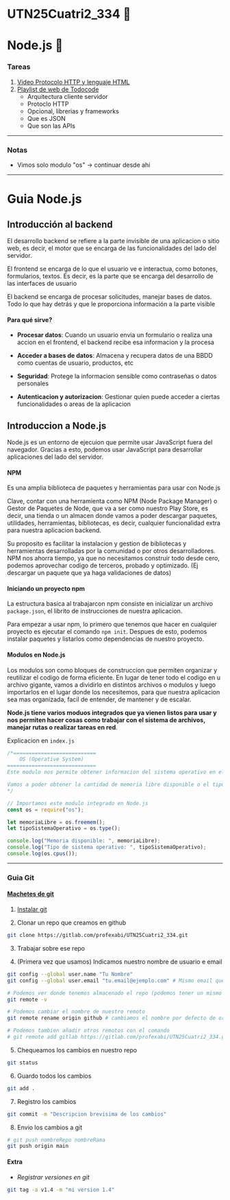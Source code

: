 # UTN25Cuatri2_334 :frog:

# Node.js :scroll:

### Tareas
1. [Video Protocolo HTTP y lenguaje HTML](https://www.youtube.com/watch?v=l6oF_RpBf64)
2. [Playlist de web de Todocode](https://www.youtube.com/watch?v=lC6JOQLIgp0&list=PLQxX2eiEaqbxx6Ds5bd1F6LZJo7_OnZhV)
    - Arquitectura cliente servidor
    - Protoclo HTTP
    - Opcional, librerias y frameworks
    - Que es JSON
    - Que son las APIs


---

### Notas
- Vimos solo modulo "os" -> continuar desde ahi


---

# Guia Node.js

## Introducción al backend
El desarrollo backend se refiere a la parte invisible de una aplicacion o sitio web, es decir, el motor que se encarga de las funcionalidades del lado del servidor.

El frontend se encarga de lo que el usuario ve e interactua, como botones, formularios, textos. Es decir, es la parte que se encarga del desarrollo de las interfaces de usuario

El backend se encarga de procesar solicitudes, manejar bases de datos. Todo lo que hay detrás y que le proporciona información a la parte visible

#### Para qué sirve?

- **Procesar datos**: Cuando un usuario envia un formulario o realiza una accion en el frontend, el backend recibe esa informacion y la procesa

- **Acceder a bases de datos**: Almacena y recupera datos de una BBDD como cuentas de usuario, productos, etc

- **Seguridad**: Protege la informacion sensible como contraseñas o datos personales

- **Autenticacion y autorizacion**: Gestionar quien puede acceder a ciertas funcionalidades o areas de la aplicacion


## Introduccion a Node.js
Node.js es un entorno de ejecuion que permite usar JavaScript fuera del navegador. Gracias a esto, podemos usar JavaScript para desarrollar aplicaciones del lado del servidor.

#### NPM
Es una amplia biblioteca de paquetes y herramientas para usar con Node.js

Clave, contar con una herramienta como NPM (Node Package Manager) o Gestor de Paquetes de Node, que va a ser como nuestro Play Store, es decir, una tienda o un almacen donde vamos a poder descargar paquetes, utilidades, herramientas, bibliotecas, es decir, cualquier funcionalidad extra para nuestra aplicacion backend.

Su proposito es facilitar la instalacion y gestion de bibliotecas y herramientas desarrolladas por la comunidad o por otros desarrolladores.
NPM nos ahorra tiempo, ya que no necesitamos construir todo desde cero, podemos aprovechar codigo de terceros, probado y optimizado. (Ej descargar un paquete que ya haga validaciones de datos)

#### Iniciando un proyecto npm
La estructura basica al trabajarcon npm consiste en inicializar un archivo `package.json`, el librito de instrucciones de nuestra aplicacion.

Para empezar a usar npm, lo primero que tenemos que hacer en cualquier proyecto es ejecutar el comando `npm init`.
Despues de esto, podemos instalar paquetes y listarlos como dependencias de nuestro proyecto.

#### Modulos en Node.js
Los modulos son como bloques de construccion que permiten organizar y reutilizar el codigo de forma eficiente. 
En lugar de tener todo el codigo en u archivo gigante, vamos a dividirlo en distintos archivos o modulos y luego importarlos en el lugar donde los necesitemos, para que nuestra aplicacion sea mas organizada, facil de entender, de mantener y de escalar.

**Node.js tiene varios moduos integrados que ya vienen listos para usar y nos permiten hacer cosas como trabajar con el sistema de archivos, manejar rutas o realizar tareas en red**.

Explicacion en `index.js`

```js
/*===========================
    OS (Operative System)
=============================
Este modulo nos permite obtener informacion del sistema operativo en el que estamos ejecutando Node.js.

Vamos a poder obtener la cantidad de memoria libre disponible o el tipo de sistema operativo
*/

// Importamos este modulo integrado en Node.js
const os = require("os");

let memoriaLibre = os.freemem();
let tipoSistemaOperativo = os.type();

console.log("Memoria disponible: ", memoriaLibre);
console.log("Tipo de sistema operativo: ", tipoSistemaOperativo);
console.log(os.cpus());
```


---



### Guia Git
#### [Machetes de git](https://drive.google.com/drive/u/1/folders/1T1LEYs_H-NACabUJcdTXjodw8il6ZDsf)

1. [Instalar git](https://git-scm.com/book/es/v2/Inicio---Sobre-el-Control-de-Versiones-Instalaci%C3%B3n-de-Git)

2. Clonar un repo que creamos en github
```sh
git clone https://gitlab.com/profexabi/UTN25Cuatri2_334.git
```

3. Trabajar sobre ese repo

4. (Primera vez que usamos) Indicamos nuestro nombre de usuario e email
```sh
git config --global user.name "Tu Nombre"
git config --global user.email "tu.email@ejemplo.com" # Mismo email que tengamos en github

# Podemos ver donde tenemos almacenado el repo (podemos tener un mismo repo en distintos lugares, github, gitlab, bitbucket)
git remote -v

# Podemos cambiar el nombre de nuestro remoto
git remote rename origin github # cambiamos el nombre por defecto de origin a github

# Podemos tambien añadir otros remotos con el comando
# git remote add gitlab https://gitlab.com/profexabi/UTN25Cuatri2_334.git
```

5. Chequeamos los cambios en nuestro repo
```sh
git status
```

6. Guardo todos los cambios 
```sh
git add .
```

7. Registro los cambios
```sh
git commit -m "Descripcion brevisima de los cambios"
```

8. Envio los cambios a git
```sh
# git push nombreRepo nombreRama
git push origin main
```

#### Extra
- *Registrar versiones en git*
```sh
git tag -a v1.4 -m "mi version 1.4"
```
